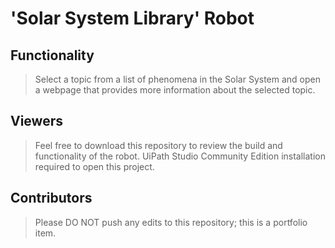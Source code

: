 # 'Solar System Library' Robot

## Functionality
> Select a topic from a list of phenomena in the Solar System and open a webpage that provides more information about the selected topic.

## Viewers
> Feel free to download this repository to review the build and functionality of the robot. UiPath Studio Community Edition installation required to open this project.

## Contributors
> Please DO NOT push any edits to this repository; this is a portfolio item.
